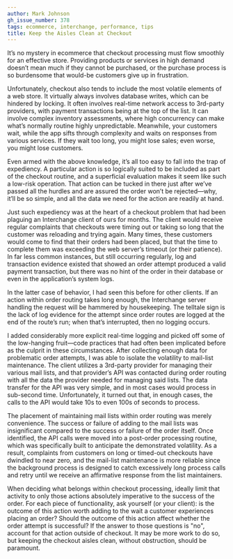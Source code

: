 ```yaml
---
author: Mark Johnson
gh_issue_number: 378
tags: ecommerce, interchange, performance, tips
title: Keep the Aisles Clean at Checkout
---
```




It’s no mystery in ecommerce that checkout processing must flow smoothly for an effective store. Providing products or services in high demand doesn’t mean much if they cannot be purchased, or the purchase process is so burdensome that would-be customers give up in frustration.

Unfortunately, checkout also tends to include the most volatile elements of a web store. It virtually always involves database writes, which can be hindered by locking. It often involves real-time network access to 3rd-party providers, with payment transactions being at the top of the list. It can involve complex inventory assessments, where high concurrency can make what’s normally routine highly unpredictable. Meanwhile, your customers wait, while the app sifts through complexity and waits on responses from various services. If they wait too long, you might lose sales; even worse, you might lose customers.

Even armed with the above knowledge, it’s all too easy to fall into the trap of expediency. A particular action is so logically suited to be included as part of the checkout routine, and a superficial evaluation makes it seem like such a low-risk operation. That action can be tucked in there just after we’ve passed all the hurdles and are assured the order won’t be rejected—​why, it’ll be so simple, and all the data we need for the action are readily at hand.

Just such expediency was at the heart of a checkout problem that had been plaguing an Interchange client of ours for months. The client would receive regular complaints that checkouts were timing out or taking so long that the customer was reloading and trying again. Many times, these customers would come to find that their orders had been placed, but that the time to complete them was exceeding the web server’s timeout (or their patience). In far less common instances, but still occurring regularly, log and transaction evidence existed that showed an order attempt produced a valid payment transaction, but there was no hint of the order in their database or even in the application’s system logs.

In the latter case of behavior, I had seen this before for other clients. If an action within order routing takes long enough, the Interchange server handling the request will be hammered by housekeeping. The telltale sign is the lack of log evidence for the attempt since order routes are logged at the end of the route’s run; when that’s interrupted, then no logging occurs.

I added considerably more explicit real-time logging and picked off some of the low-hanging fruit—​code practices that had often been implicated before as the culprit in these circumstances. After collecting enough data for problematic order attempts, I was able to isolate the volatility to mail-list maintenance. The client utilizes a 3rd-party provider for managing their various mail lists, and that provider’s API was contacted during order routing with all the data the provider needed for managing said lists. The data transfer for the API was very simple, and in most cases would process in sub-second time. Unfortunately, it turned out that, in enough cases, the calls to the API would take 10s to even 100s of seconds to process.

The placement of maintaining mail lists within order routing was merely convenience. The success or failure of adding to the mail lists was insignificant compared to the success or failure of the order itself. Once identified, the API calls were moved into a post-order processing routine, which was specifically built to anticipate the demonstrated volatility. As a result, complaints from customers on long or timed-out checkouts have dwindled to near zero, and the mail-list maintenance is more reliable since the background process is designed to catch excessively long process calls and retry until we receive an affirmative response from the list maintainers.

When deciding what belongs within checkout processing, ideally limit that activity to only those actions absolutely imperative to the success of the order. For each piece of functionality, ask yourself (or your client): is the outcome of this action worth adding to the wait a customer experiences placing an order? Should the outcome of this action affect whether the order attempt is successful? If the answer to those questions is "no", account for that action outside of checkout. It may be more work to do so, but keeping the checkout aisles clean, without obstruction, should be paramount.


